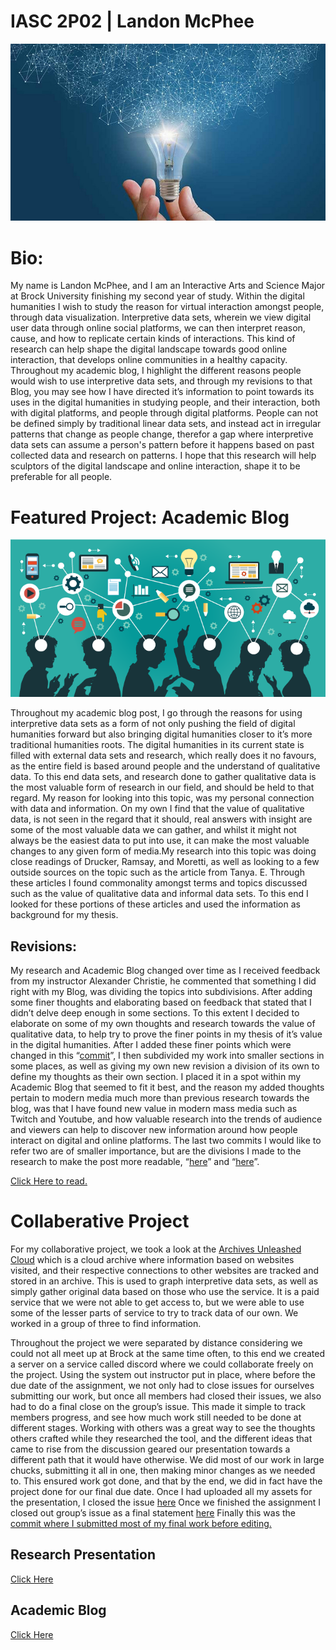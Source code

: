 # IASC 2P02 | Landon McPhee

![Homepage Photo](https://github.com/LandonAM/ISAC-2P02/blob/master/images/Homepage%20Image.jpg)

# Bio:

My name is Landon McPhee, and I am an Interactive Arts and Science Major at Brock University finishing my second year of study. Within the digital humanities I wish to study the reason for virtual interaction amongst people, through data visualization. Interpretive data sets, wherein we view digital user data through online social platforms, we can then interpret reason, cause, and how to replicate certain kinds of interactions. This kind of research can help shape the digital landscape towards good online interaction, that develops online communities in a healthy capacity. Throughout my academic blog, I highlight the different reasons people would wish to use interpretive data sets, and through my revisions to that Blog, you may see how I have directed it’s information to point towards its uses in the digital humanities in studying people, and their interaction, both with digital platforms, and people through digital platforms. People can not be defined simply by traditional linear data sets, and instead act in irregular patterns that change as people change, therefor a gap where interpretive data sets can assume a person's pattern before it happens based on past collected data and research on patterns. I hope that this research will help sculptors of the digital landscape and online interaction, shape it to be preferable for all people.

# Featured Project: Academic Blog

![Academic Blog Photo](/images/SIS-Dilemma-TTG-TopOfMind-750x350-e14951336804161.png)

Throughout my academic blog post, I go through the reasons for using interpretive data sets as a form of not only pushing the field of digital humanities forward but also bringing digital humanities closer to it’s more traditional humanities roots. The digital humanities in its current state is filled with external data sets and research, which really does it no favours, as the entire field is based around people and the understand of qualitative data. To this end data sets, and research done to gather qualitative data is the most valuable form of research in our field, and should be held to that regard. My reason for looking into this topic, was my personal connection with data and information. On my own I find that the value of qualitative data, is not seen in the regard that it should, real answers with insight are some of the most valuable data we can gather, and whilst it might not always be the easiest data to put into use, it can make the most valuable changes to any given form of media.My research into this topic was doing close readings of Drucker, Ramsay, and Moretti, as well as looking to a few outside sources on the topic such as the article from Tanya. E. Through these articles I found commonality amongst terms and topics discussed such as the value of qualitative data and informal data sets. To this end I looked for these portions of these articles and used the information as background for my thesis.

## Revisions:

My research and Academic Blog changed over time as I received feedback from my instructor Alexander Christie, he commented that something I did right with my Blog, was dividing the topics into subdivisions. After adding some finer thoughts and elaborating based on feedback that stated that I didn’t delve deep enough in some sections. To this extent I decided to elaborate on some of my own thoughts and research towards the value of qualitative data, to help try to prove the finer points in my thesis of it’s value in the digital humanities. After I added these finer points which were changed in this “[commit](https://github.com/LandonAM/ISAC-2P02/commit/59f582b8d85efd8cdff464aa0a5c438cdba1e1b4)”, I then subdivided my work into smaller sections in some places, as well as giving my own new revision a division of its own to define my thoughts as their own section. I placed it in a spot within my Academic Blog that seemed to fit it best, and the reason my added thoughts pertain to modern media much more than previous research towards the blog, was that I have found new value in modern mass media such as Twitch and Youtube, and how valuable research into the trends of audience and viewers can help to discover new information around how people interact on digital and online platforms. The last two commits I would like to refer two are of smaller importance, but are the divisions I made to the research to make the post more readable, “[here](https://github.com/LandonAM/ISAC-2P02/commit/8c5e869ed333657ca9556748d5e11a29ef2d3cfc)” and “[here](https://github.com/LandonAM/ISAC-2P02/commit/ae5eb2b23a7c5c46269c0afbb06202f46ebe6dae)”.

  [Click Here to read.](Blog)

# Collaberative Project

For my collaborative project, we took a look at the [Archives Unleashed Cloud](https://archivesunleashed.org/cloud/) which is a cloud archive where information based on websites visited, and their respective connections to other websites are tracked and stored in an archive. This is used to graph interpretive data sets, as well as simply gather original data based on those who use the service. It is a paid service that we were not able to get access to, but we were able to use some of the lesser parts of service to try to track data of our own. We worked in a group of three to find information.

Throughout the project we were separated by distance considering we could not all meet up at Brock at the same time often, to this end we created a server on a service called discord where we could collaborate freely on the project. Using the system out instructor put in place, where before the due date of the assignment, we not only had to close issues for ourselves submitting our work, but once all members had closed their issues, we also had to do a final close on the group’s issue. This made it simple to track members progress, and see how much work still needed to be done at different stages. Working with others was a great way to see the thoughts others crafted while they researched the tool, and the different ideas that came to rise from the discussion geared our presentation towards a different path that it would have otherwise. We did most of our work in large chucks, submitting it all in one, then making minor changes as we needed to. This ensured work got done, and that by the end, we did in fact have the project done for our final due date. Once I had uploaded all my assets for the presentation, I closed the issue [here](https://github.com/IascAtBrock/IASC-2P02-TeamPresentations/issues/14) Once we finished the assignment I closed out group’s issue as a final statement [here](https://github.com/IascAtBrock/IASC-2P02-TeamPresentations/issues/26) Finally this was the [commit where I submitted most of my final work before editing.](https://github.com/IascAtBrock/IASC-2P02-TeamPresentations/commit/f21844c13ca13b8d34c38d4e6c999f2478ec1b3a)

## Research Presentation
[Click Here](reveal/index.html)

## Academic Blog
[Click Here](Blog)
